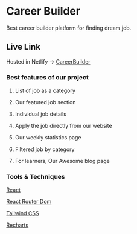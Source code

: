# Career Builder

Best career builder platform for finding dream job.

## Live Link

Hosted in Netlify -> [CareerBuilder](https://my-website-link.netlify.app/)

### Best features of our project

1. List of job as a category

2. Our featured job section

3. Individual job details

4. Apply the job directly from our website

5. Our weekly statistics page

6. Filtered job by category

7. For learners, Our Awesome blog page

### Tools & Techniques

[React](https://react.dev/)

[React Router Dom](https://reactrouter.com/en/main)

[Tailwind CSS](https://tailwindcss.com/)

[Recharts](https://recharts.org/en-US/)
